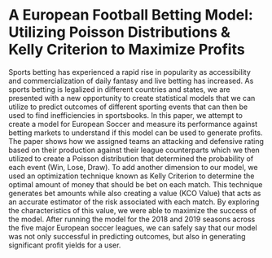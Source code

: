# A European Football Betting Model: Utilizing Poisson Distributions &amp; Kelly Criterion to Maximize Profits
Sports betting has experienced a rapid rise in popularity as accessibility and commercialization of daily fantasy and live betting has increased. As sports betting is legalized
in different countries and states, we are presented with a new opportunity to create statistical models that we can utilize to predict outcomes of different sporting events that can then be used to find inefficiencies in sportsbooks. In this paper, we attempt to create a model for European Soccer and measure its performance against betting markets to understand if this model can be used to generate profits. The paper shows how we assigned teams an attacking and defensive rating based on their production against their league counterparts which we then utilized to create a Poisson distribution that determined the probability of each event (Win, Lose, Draw). To add another dimension to our model, we used an optimization technique known as Kelly Criterion to determine the optimal amount of money that should be bet on each match. This technique generates bet amounts while also creating a value (KCO Value) that acts as an accurate estimator of the risk associated with each match. By exploring the characteristics of this value, we were able to maximize the success of the model. After running the model for the 2018 and 2019 seasons across the five major European soccer leagues, we can safely say that our model was not
only successful in predicting outcomes, but also in generating significant profit yields for a user.
